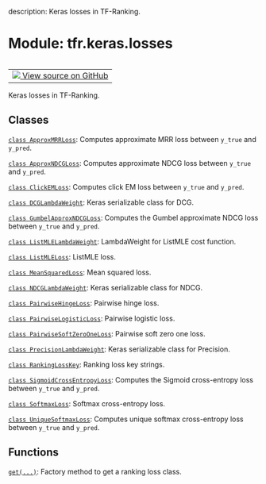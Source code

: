 description: Keras losses in TF-Ranking.

<div itemscope itemtype="http://developers.google.com/ReferenceObject">
<meta itemprop="name" content="tfr.keras.losses" />
<meta itemprop="path" content="Stable" />
</div>

# Module: tfr.keras.losses

<!-- Insert buttons and diff -->

<table class="tfo-notebook-buttons tfo-api nocontent" align="left">
<td>
  <a target="_blank" href="https://github.com/tensorflow/ranking/tree/master/tensorflow_ranking/python/keras/losses.py">
    <img src="https://www.tensorflow.org/images/GitHub-Mark-32px.png" />
    View source on GitHub
  </a>
</td>
</table>

Keras losses in TF-Ranking.

## Classes

[`class ApproxMRRLoss`](../../tfr/keras/losses/ApproxMRRLoss.md): Computes
approximate MRR loss between `y_true` and `y_pred`.

[`class ApproxNDCGLoss`](../../tfr/keras/losses/ApproxNDCGLoss.md): Computes
approximate NDCG loss between `y_true` and `y_pred`.

[`class ClickEMLoss`](../../tfr/keras/losses/ClickEMLoss.md): Computes click EM
loss between `y_true` and `y_pred`.

[`class DCGLambdaWeight`](../../tfr/keras/losses/DCGLambdaWeight.md): Keras
serializable class for DCG.

[`class GumbelApproxNDCGLoss`](../../tfr/keras/losses/GumbelApproxNDCGLoss.md):
Computes the Gumbel approximate NDCG loss between `y_true` and `y_pred`.

[`class ListMLELambdaWeight`](../../tfr/keras/losses/ListMLELambdaWeight.md):
LambdaWeight for ListMLE cost function.

[`class ListMLELoss`](../../tfr/keras/losses/ListMLELoss.md): ListMLE loss.

[`class MeanSquaredLoss`](../../tfr/keras/losses/MeanSquaredLoss.md): Mean
squared loss.

[`class NDCGLambdaWeight`](../../tfr/keras/losses/NDCGLambdaWeight.md): Keras
serializable class for NDCG.

[`class PairwiseHingeLoss`](../../tfr/keras/losses/PairwiseHingeLoss.md):
Pairwise hinge loss.

[`class PairwiseLogisticLoss`](../../tfr/keras/losses/PairwiseLogisticLoss.md):
Pairwise logistic loss.

[`class PairwiseSoftZeroOneLoss`](../../tfr/keras/losses/PairwiseSoftZeroOneLoss.md):
Pairwise soft zero one loss.

[`class PrecisionLambdaWeight`](../../tfr/keras/losses/PrecisionLambdaWeight.md):
Keras serializable class for Precision.

[`class RankingLossKey`](../../tfr/keras/losses/RankingLossKey.md): Ranking loss
key strings.

[`class SigmoidCrossEntropyLoss`](../../tfr/keras/losses/SigmoidCrossEntropyLoss.md):
Computes the Sigmoid cross-entropy loss between `y_true` and `y_pred`.

[`class SoftmaxLoss`](../../tfr/keras/losses/SoftmaxLoss.md): Softmax
cross-entropy loss.

[`class UniqueSoftmaxLoss`](../../tfr/keras/losses/UniqueSoftmaxLoss.md):
Computes unique softmax cross-entropy loss between `y_true` and `y_pred`.

## Functions

[`get(...)`](../../tfr/keras/losses/get.md): Factory method to get a ranking
loss class.
